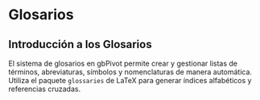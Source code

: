 # Glosarios

## Introducción a los Glosarios

El sistema de glosarios en gbPivot permite crear y gestionar listas de términos, abreviaturas, símbolos y nomenclaturas de manera automática. Utiliza el paquete `glossaries` de LaTeX para generar índices alfabéticos y referencias cruzadas.
